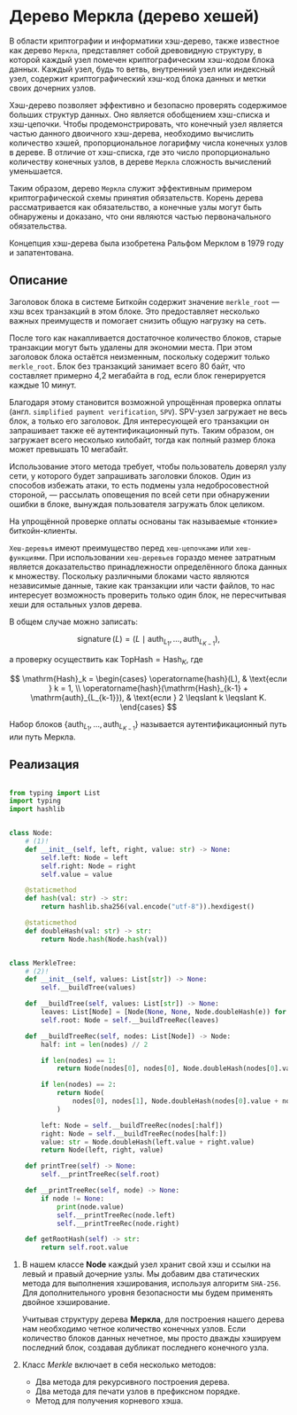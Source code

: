 # Дерево Меркла (дерево хешей)

В области криптографии и информатики хэш-дерево, также известное как дерево `Меркла`, представляет собой древовидную структуру, в которой каждый узел помечен криптографическим хэш-кодом блока данных. Каждый узел, будь то ветвь, внутренний узел или индексный узел, содержит криптографический хэш-код блока данных и метки своих дочерних узлов.

Хэш-дерево позволяет эффективно и безопасно проверять содержимое больших структур данных. Оно является обобщением хэш-списка и хэш-цепочки.
Чтобы продемонстрировать, что конечный узел является частью данного двоичного хэш-дерева, необходимо вычислить количество хэшей, пропорциональное логарифму числа конечных узлов в дереве. В отличие от хэш-списка, где это число пропорционально количеству конечных узлов, в дереве `Меркла` сложность вычислений уменьшается.

Таким образом, дерево `Меркла` служит эффективным примером криптографической схемы принятия обязательств. Корень дерева рассматривается как обязательство, а конечные узлы могут быть обнаружены и доказано, что они являются частью первоначального обязательства.

Концепция хэш-дерева была изобретена Ральфом Мерклом в 1979 году и запатентована.

## Описание

Заголовок блока в системе Биткойн содержит значение `merkle_root` — хэш всех транзакций в этом блоке. Это предоставляет несколько важных преимуществ и помогает снизить общую нагрузку на сеть.

После того как накапливается достаточное количество блоков, старые транзакции могут быть удалены для экономии места. При этом заголовок блока остаётся неизменным, поскольку содержит только `merkle_root`. Блок без транзакций занимает всего 80 байт, что составляет примерно 4,2 мегабайта в год, если блок генерируется каждые 10 минут.

Благодаря этому становится возможной упрощённая проверка оплаты (англ. `simplified payment verification`, `SPV`). SPV-узел загружает не весь блок, а только его заголовок. Для интересующей его транзакции он запрашивает также её аутентификационный путь. Таким образом, он загружает всего несколько килобайт, тогда как полный размер блока может превышать 10 мегабайт.

Использование этого метода требует, чтобы пользователь доверял узлу сети, у которого будет запрашивать заголовки блоков. Один из способов избежать атаки, то есть подмены узла недобросовестной стороной, — рассылать оповещения по всей сети при обнаружении ошибки в блоке, вынуждая пользователя загружать блок целиком.

На упрощённой проверке оплаты основаны так называемые «тонкие» биткойн-клиенты.

`Хеш-деревья` имеют преимущество перед `хеш-цепочками` или `хеш-функциями`. При использовании `хеш-деревьев` гораздо менее затратным является доказательство принадлежности определённого блока данных к множеству. Поскольку различными блоками часто являются независимые данные, такие как транзакции или части файлов, то нас интересует возможность проверить только один блок, не пересчитывая хеши для остальных узлов дерева.

В общем случае можно записать:

$$ \operatorname{signature}(L) = (L \mid \mathrm{auth}_{L_1}, \dots, \mathrm{auth}_{L_{K-1}}), $$

а проверку осуществить как $\mathrm{TopHash} = \mathrm{Hash}_K$, где

$$ \mathrm{Hash}_k = \begin{cases}
  \operatorname{hash}(L),  & \text{если } k = 1, \\
  \operatorname{hash}(\mathrm{Hash}_{k-1} + \mathrm{auth}_{L_{k-1}}), & \text{если } 2 \leqslant k \leqslant K.
\end{cases} $$

Набор блоков $\{\mathrm{auth}_{L_1}, \dots, \mathrm{auth}_{L_{K-1}}\}$ называется аутентификационный путь или путь Меркла.


## Реализация

```python title="python"

from typing import List
import typing
import hashlib


class Node:
    # (1)!
    def __init__(self, left, right, value: str) -> None:
        self.left: Node = left
        self.right: Node = right
        self.value = value

    @staticmethod
    def hash(val: str) -> str:
        return hashlib.sha256(val.encode("utf-8")).hexdigest()

    @staticmethod
    def doubleHash(val: str) -> str:
        return Node.hash(Node.hash(val))


class MerkleTree:
    # (2)!
    def __init__(self, values: List[str]) -> None:
        self.__buildTree(values)

    def __buildTree(self, values: List[str]) -> None:
        leaves: List[Node] = [Node(None, None, Node.doubleHash(e)) for e in values]
        self.root: Node = self.__buildTreeRec(leaves)

    def __buildTreeRec(self, nodes: List[Node]) -> Node:
        half: int = len(nodes) // 2

        if len(nodes) == 1:
            return Node(nodes[0], nodes[0], Node.doubleHash(nodes[0].value))

        if len(nodes) == 2:
            return Node(
                nodes[0], nodes[1], Node.doubleHash(nodes[0].value + nodes[1].value)
            )

        left: Node = self.__buildTreeRec(nodes[:half])
        right: Node = self.__buildTreeRec(nodes[half:])
        value: str = Node.doubleHash(left.value + right.value)
        return Node(left, right, value)

    def printTree(self) -> None:
        self.__printTreeRec(self.root)

    def __printTreeRec(self, node) -> None:
        if node != None:
            print(node.value)
            self.__printTreeRec(node.left)
            self.__printTreeRec(node.right)

    def getRootHash(self) -> str:
        return self.root.value

```

1.  В нашем классе __Node__ каждый узел хранит свой хэш и ссылки на левый и 
    правый дочерние узлы. Мы добавим два статических метода для выполнения хэширования, используя алгоритм `SHA-256`. Для дополнительного уровня безопасности мы будем применять двойное хэширование.

    Учитывая структуру дерева __Меркла__, для построения нашего дерева нам необходимо четное количество конечных узлов. Если количество блоков данных нечетное, мы просто дважды хэшируем последний блок, создавая дубликат последнего конечного узла.

2.  Класс _Merkle_ включает в себя несколько методов:
    * Два метода для рекурсивного построения дерева.
    * Два метода для печати узлов в префиксном порядке.
    * Метод для получения корневого хэша.
